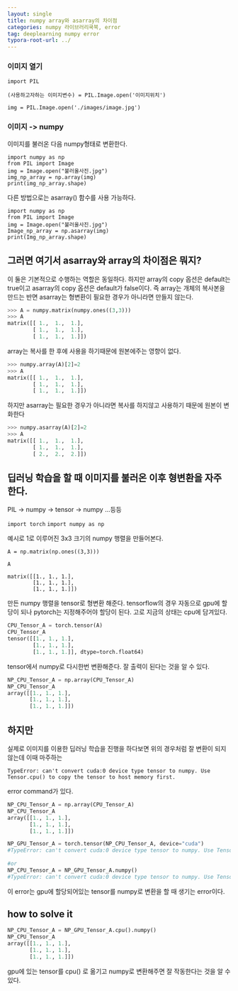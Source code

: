```yaml
---
layout: single
title: numpy array와 asarray의 차이점
categories: numpy 라이브러리쿡북, error
tag: deeplearning numpy error
typora-root-url: ../
---
```


### 이미지 열기

`import PIL`

`(사용하고자하는 이미지변수) = PIL.Image.open('이미지위치')`

`img = PIL.Image.open('./images/image.jpg')`



### 이미지 ->  numpy

이미지를 불러온 다음 numpy형태로 변환한다.


    import numpy as np 
    from PIL import Image
    img = Image.open("불러올사진.jpg")
    img_np_array = np.array(img)
    print(img_np_array.shape)




다른 방법으로는 asarray() 함수를 사용 가능하다.


    import numpy as np 
    from PIL import Image
    img = Image.open("불러올사진.jpg")
    Image_np_array = np.asarray(img)
    print(Img_np_array.shape)




## 그러면 여기서 asarray와 array의 차이점은 뭐지?

이 둘은 기본적으로 수행하는 역할은 동일하다. 하지만 array의 copy 옵션은 default는 true이고 asarray의 copy 옵션은 default가 false이다. 즉 array는 개체의 복사본을 만드는 반면  asarray는 형변환이 필요한 경우가 아니라면 만들지 않는다.



```py
>>> A = numpy.matrix(numpy.ones((3,3)))
>>> A
matrix([[ 1.,  1.,  1.],
        [ 1.,  1.,  1.],
        [ 1.,  1.,  1.]])
```

array는 복사를 한 후에 사용을 하기때문에 원본에주는 영향이 없다.

```py
>>> numpy.array(A)[2]=2
>>> A
matrix([[ 1.,  1.,  1.],
        [ 1.,  1.,  1.],
        [ 1.,  1.,  1.]])
```

하지만 asarray는 필요한 경우가 아니라면 복사를 하지않고 사용하기 때문에 원본이 변화한다

```py
>>> numpy.asarray(A)[2]=2
>>> A
matrix([[ 1.,  1.,  1.],
        [ 1.,  1.,  1.],
        [ 2.,  2.,  2.]])
```



## 딥러닝 학습을 할 때 이미지를 불러온 이후 형변환을 자주 한다.

PIL -> numpy -> tensor -> numpy ...등등



`import torch`
`import numpy as np`



예시로 1로 이루어진 3x3 크기의 numpy 행렬을 만들어본다. 

`A = np.matrix(np.ones((3,3)))`

`A`

```
matrix([[1., 1., 1.],
        [1., 1., 1.],
        [1., 1., 1.]])
```



만든 numpy 행렬을 tensor로 형변환 해준다. tensorflow의 경우 자동으로 gpu에 할당이 되나 pytorch는 지정해주어야 할당이 된다. 고로 지금의 상태는 cpu에 담겨있다.

```python
CPU_Tensor_A = torch.tensor(A)
CPU_Tensor_A
tensor([[1., 1., 1.],
        [1., 1., 1.],
        [1., 1., 1.]], dtype=torch.float64)
```



tensor에서 numpy로 다시한번 변환해준다. 잘 출력이 된다는 것을 알 수 있다.

```python
NP_CPU_Tensor_A = np.array(CPU_Tensor_A)
NP_CPU_Tensor_A
array([[1., 1., 1.],
       [1., 1., 1.],
       [1., 1., 1.]])
```



## 하지만 

실제로 이미지를 이용한 딥러닝 학습을 진행을 하다보면 위의 경우처럼 잘 변환이 되지 않는데 이때 마주하는 

`TypeError: can't convert cuda:0 device type tensor to numpy. Use Tensor.cpu() to copy the tensor to host memory first.`

error command가 있다. 

```python
NP_CPU_Tensor_A = np.array(CPU_Tensor_A)
NP_CPU_Tensor_A
array([[1., 1., 1.],
       [1., 1., 1.],
       [1., 1., 1.]])

NP_GPU_Tensor_A = torch.tensor(NP_CPU_Tensor_A, device="cuda")
#TypeError: can't convert cuda:0 device type tensor to numpy. Use Tensor.cpu() to copy the tensor to host memory first.
    
#or 
NP_CPU_Tensor_A = NP_GPU_Tensor_A.numpy()
#TypeError: can't convert cuda:0 device type tensor to numpy. Use Tensor.cpu() to copy the tensor to host memory first.
```

이 error는 gpu에 할당되어있는 tensor를 numpy로 변환을 할 때 생기는 error이다.



## how to solve it

```python
NP_CPU_Tensor_A = NP_GPU_Tensor_A.cpu().numpy()
NP_CPU_Tensor_A
array([[1., 1., 1.],
       [1., 1., 1.],
       [1., 1., 1.]])
```

gpu에 있는 tensor를 cpu() 로 옮기고 numpy로 변환해주면 잘 작동한다는 것을 알 수 있다.

